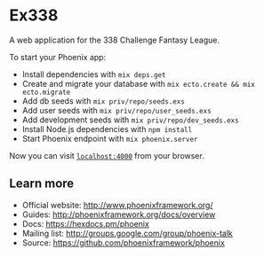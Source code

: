 # Ex338

A web application for the 338 Challenge Fantasy League.

To start your Phoenix app:

  * Install dependencies with `mix deps.get`
  * Create and migrate your database with `mix ecto.create && mix ecto.migrate`
  * Add db seeds with `mix priv/repo/seeds.exs`
  * Add user seeds with `mix priv/repo/user_seeds.exs` 
  * Add development seeds with `mix priv/repo/dev_seeds.exs` 
  * Install Node.js dependencies with `npm install`
  * Start Phoenix endpoint with `mix phoenix.server`

Now you can visit [`localhost:4000`](http://localhost:4000) from your browser.

## Learn more

  * Official website: http://www.phoenixframework.org/
  * Guides: http://phoenixframework.org/docs/overview
  * Docs: https://hexdocs.pm/phoenix
  * Mailing list: http://groups.google.com/group/phoenix-talk
  * Source: https://github.com/phoenixframework/phoenix
